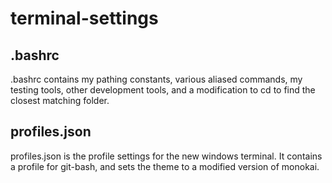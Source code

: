 # terminal-settings

## .bashrc
.bashrc contains my pathing constants, various aliased commands, my testing tools, other development tools, and a modification to cd to find the closest
matching folder.

## profiles.json
profiles.json is the profile settings for the new windows terminal. It contains a profile for git-bash, and sets the theme to a modified version
of monokai.
